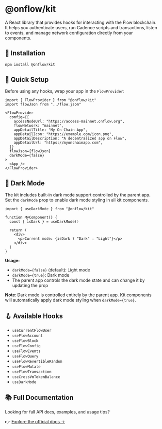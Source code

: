 # @onflow/kit

A React library that provides hooks for interacting with the Flow blockchain. It helps you authenticate users, run Cadence scripts and transactions, listen to events, and manage network configuration directly from your components.

## 🔧 Installation

```bash
npm install @onflow/kit
```

## 🧩 Quick Setup

Before using any hooks, wrap your app in the `FlowProvider`:

```tsx
import { FlowProvider } from "@onflow/kit"
import flowJson from "../flow.json"

<FlowProvider
  config={{
    accessNodeUrl: "https://access-mainnet.onflow.org",
    flowNetwork: "mainnet",
    appDetailTitle: "My On Chain App",
    appDetailIcon: "https://example.com/icon.png",
    appDetailDescription: "A decentralized app on Flow",
    appDetailUrl: "https://myonchainapp.com",
  }}
  flowJson={flowJson}
  darkMode={false}
>
  <App />
</FlowProvider>
```

## 🌙 Dark Mode

The kit includes built-in dark mode support controlled by the parent app. Set the `darkMode` prop to enable dark mode styling in all kit components.

```tsx
import { useDarkMode } from "@onflow/kit"

function MyComponent() {
  const { isDark } = useDarkMode()

  return (
    <div>
      <p>Current mode: {isDark ? "Dark" : "Light"}</p>
    </div>
  )
}
```

**Usage:**
- `darkMode={false}` (default): Light mode
- `darkMode={true}`: Dark mode
- The parent app controls the dark mode state and can change it by updating the prop

**Note**: Dark mode is controlled entirely by the parent app. Kit components will automatically apply dark mode styling when `darkMode={true}`.

## 🪝 Available Hooks

- `useCurrentFlowUser`
- `useFlowAccount`
- `useFlowBlock`
- `useFlowConfig`
- `useFlowEvents`
- `useFlowQuery`
- `useFlowRevertibleRandom`
- `useFlowMutate`
- `useFlowTransaction`
- `useCrossVmTokenBalance`
- `useDarkMode`

## 📚 Full Documentation

Looking for full API docs, examples, and usage tips?

👉 [Explore the official docs →](https://developers.flow.com/tools/kit)

